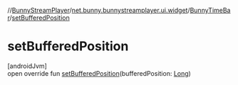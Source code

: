 //[BunnyStreamPlayer](../../../index.md)/[net.bunny.bunnystreamplayer.ui.widget](../index.md)/[BunnyTimeBar](index.md)/[setBufferedPosition](set-buffered-position.md)

# setBufferedPosition

[androidJvm]\
open override fun [setBufferedPosition](set-buffered-position.md)(bufferedPosition: [Long](https://kotlinlang.org/api/core/kotlin-stdlib/kotlin/-long/index.html))